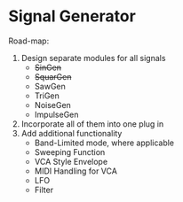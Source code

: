# Signal Generator
Road-map:

1. Design separate modules for all signals
	- ~~SinGen~~
	- ~~SquarGen~~
	- SawGen
	- TriGen
	- NoiseGen
	- ImpulseGen
2. Incorporate all of them into one plug  in
3. Add additional functionality
	- Band-Limited mode, where applicable
	- Sweeping Function
	- VCA Style Envelope
	- MIDI Handling for VCA
	- LFO
	- Filter
